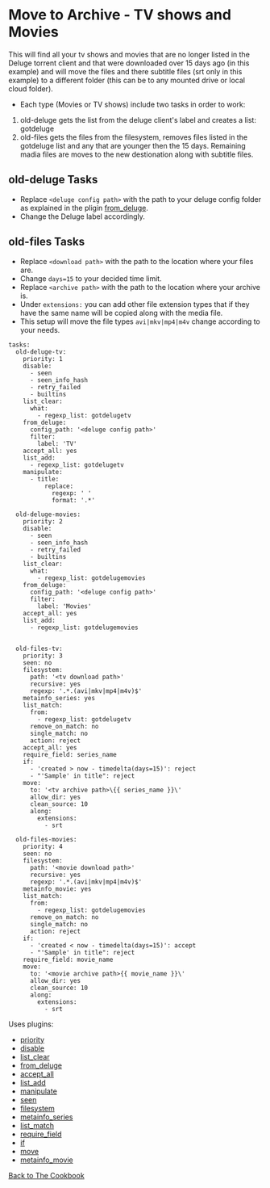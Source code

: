 # Move to Archive - TV shows and Movies
This will find all your tv shows and movies that are no longer listed in the Deluge torrent client and that were downloaded over 15 days ago (in this example) and will move the files and there subtitle files (srt only in this example) to a different folder (this can be to any mounted drive or local cloud folder).

  * Each type (Movies or TV shows) include two tasks in order to work:
  1. old-deluge gets the list from the deluge client's label and creates a list: gotdeluge
  2. old-files gets the files from the filesystem, removes files listed in the gotdeluge list and any that are younger then the 15 days. Remaining madia files are moves to the new destionation along with subtitle files.
##  old-deluge Tasks
  * Replace `<deluge config path>` with the path to your deluge config folder as explained in the pligin [from_deluge](/Plugins/from_deluge).
  * Change the Deluge label accordingly.
## old-files Tasks
  * Replace `<download path>` with the path to the location where your files are.
  * Change `days=15` to your decided time limit.
  * Replace `<archive path>` with the path to the location where your archive is.
  * Under `extensions:` you can add other file extension types that if they have the same name will be copied along with the media file.
  * This setup will move the file types `avi|mkv|mp4|m4v` change according to your needs.
```
tasks:
  old-deluge-tv:
    priority: 1
    disable:
      - seen
      - seen_info_hash
      - retry_failed
      - builtins
    list_clear:
      what:
        - regexp_list: gotdelugetv
    from_deluge:
      config_path: '<deluge config path>'
      filter:
        label: 'TV'
    accept_all: yes
    list_add:
      - regexp_list: gotdelugetv
    manipulate:
      - title:
          replace:
            regexp: ' '
            format: '.*'

  old-deluge-movies:
    priority: 2
    disable:
      - seen
      - seen_info_hash
      - retry_failed
      - builtins
    list_clear:
      what:
        - regexp_list: gotdelugemovies
    from_deluge:
      config_path: '<deluge config path>'
      filter:
        label: 'Movies'
    accept_all: yes
    list_add:
      - regexp_list: gotdelugemovies

       
  old-files-tv:
    priority: 3
    seen: no
    filesystem:
      path: '<tv download path>'
      recursive: yes
      regexp: '.*.(avi|mkv|mp4|m4v)$'
    metainfo_series: yes
    list_match:
      from:
        - regexp_list: gotdelugetv
      remove_on_match: no
      single_match: no
      action: reject
    accept_all: yes
    require_field: series_name
    if:
      - 'created > now - timedelta(days=15)': reject
      - "'Sample' in title": reject
    move:
      to: '<tv archive path>\{{ series_name }}\'
      allow_dir: yes
      clean_source: 10
      along:
        extensions:
          - srt
                
  old-files-movies:
    priority: 4
    seen: no
    filesystem:
      path: '<movie download path>'
      recursive: yes
      regexp: '.*.(avi|mkv|mp4|m4v)$'
    metainfo_movie: yes
    list_match:
      from:
        - regexp_list: gotdelugemovies
      remove_on_match: no
      single_match: no
      action: reject
    if:
      - 'created < now - timedelta(days=15)': accept
      - "'Sample' in title": reject
    require_field: movie_name
    move:
      to: '<movie archive path>{{ movie_name }}\'
      allow_dir: yes
      clean_source: 10
      along:
        extensions:
          - srt
```
Uses plugins:
  
  * [priority](/Plugins/priority)
  * [disable]()
  * [list_clear]()
  * [from_deluge]()
  * [accept_all]()
  * [list_add]()
  * [manipulate]()
  * [seen]()
  * [filesystem]()
  * [metainfo_series]()
  * [list_match]()
  * [require_field]()
  * [if]()
  * [move]()
  * [metainfo_movie]()

[Back to The Cookbook](/Cookbook)